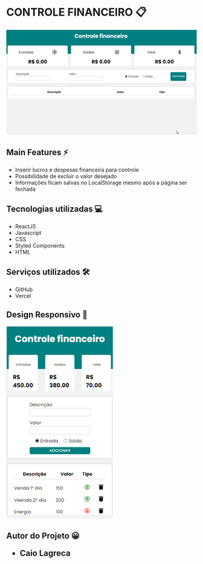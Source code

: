 <h1>CONTROLE FINANCEIRO 📋</h1>

![image](https://github.com/caiolagreca/controle_financeiro/blob/main/gifs/controle.gif)

<h2>Main Features ⚡</h2>
<ul>
  <li>Inserir lucros e despesas financeira para controle</li>
  <li>Possibilidade de excluir o valor desejado</li>
  <li>Informações ficam salvas no LocalStorage mesmo após a página ser fechada</li>
</ul>

<h2>Tecnologias utilizadas 💻</h2>
<ul>
  <li>ReactJS</li>
  <li>Javascript</li>
  <li>CSS</li>
  <li>Styled Components</li>
  <li>HTML</li>
</ul>

<h2>Serviços utilizados 🛠</h2>
<ul>
  <li>GitHub</li>
  <li>Vercel</li>
</ul>

<h2>Design Responsivo 📱</h2>

![image](https://github.com/caiolagreca/controle_financeiro/blob/main/gifs/controle_mobile.PNG)

<h2>Autor do Projeto 😀</2>
<ul>
  <li>Caio Lagreca</li>
</ul>
